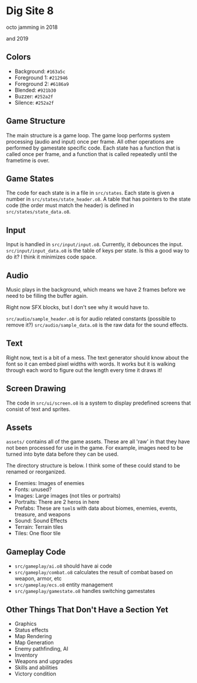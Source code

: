 # Dig Site 8
octo jamming in 2018

and 2019

## Colors
- Background: `#163a5c`
- Foreground 1: `#212946`
- Foreground 2: `#6186a9`
- Blended: `#921b30`
- Buzzer: `#252a2f`
- Silence: `#252a2f`


## Game Structure
The main structure is a game loop. The game loop performs system processing (audio and input)
once per frame. All other operations are performed by gamestate specific code. Each state has
a function that is called once per frame, and a function that is called repeatedly until
the frametime is over.

## Game States
The code for each state is in a file in `src/states`. Each state is given a number in
`src/states/state_header.o8`. A table that has pointers to the state code (the order must match the header) is
defined in `src/states/state_data.o8`.

## Input
Input is handled in `src/input/input.o8`. Currently, it debounces the input.
`src/input/input_data.o8` is the table of keys per state. Is this a good way to do
it? I think it minimizes code space.

## Audio
Music plays in the background, which means we have 2 frames before we need to be
filling the buffer again.

Right now SFX blocks, but I don't see why it would have to.

`src/audio/sample_header.o8` is for audio related constants (possible to remove it?)
`src/audio/sample_data.o8` is the raw data for the sound effects.


## Text
Right now, text is a bit of a mess. The text generator should know about the font
so it can embed pixel widths with words. It works but it is walking through each
word to figure out the length every time it draws it!

## Screen Drawing
The code in `src/ui/screen.o8` is a system to display predefined screens that
consist of text and sprites.


## Assets
`assets/` contains all of the game assets. These are all 'raw' in that they have
not been processed for use in the game. For example, images need to be turned
into byte data before they can be used.

The directory structure is below. I think some of these could stand to be renamed
or reorganized.

- Enemies: Images of enemies
- Fonts: unused?
- Images: Large images (not tiles or portraits)
- Portraits: There are 2 heros in here
- Prefabs: These are `toml`s with data about biomes, enemies, events, treasure, and weapons
- Sound: Sound Effects
- Terrain: Terrain tiles
- Tiles: One floor tile

## Gameplay Code
- `src/gameplay/ai.o8` should have ai code
- `src/gameplay/combat.o8` calculates the result of combat based on weapon, armor, etc
- `src/gameplay/ecs.o8` entity management
- `src/gameplay/gamestate.o8` handles switching gamestates


## Other Things That Don't Have a Section Yet
- Graphics
- Status effects
- Map Rendering
- Map Generation
- Enemy pathfinding, AI
- Inventory
- Weapons and upgrades
- Skills and abilities
- Victory condition
